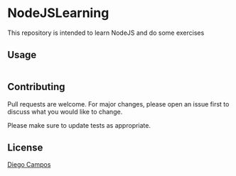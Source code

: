 # NodeJSLearning
This repository is intended to learn NodeJS and do some exercises 

## Usage

```nodeJS
```

## Contributing

Pull requests are welcome. For major changes, please open an issue first
to discuss what you would like to change.

Please make sure to update tests as appropriate.

## License

[Diego Campos](https://github.com/Fu8ionDiego)
